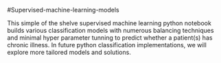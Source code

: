 #Supervised-machine-learning-models


This simple of the shelve supervised machine learning python notebook builds various classification models with numerous balancing techniques and minimal hyper parameter tunning to predict whether a patient(s) has chronic illness. In future python classification implementations, we will explore more tailored models and solutions.
